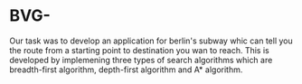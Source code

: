 # BVG-
Our task was to develop an application for berlin's subway whic can tell you the route from a starting point to destination you 
wan to reach. This is developed by implemening three types of search algorithms which are breadth-first algorithm, depth-first
algorithm and A* algorithm.

